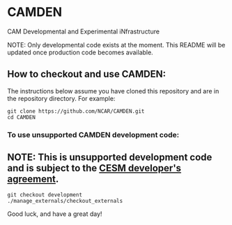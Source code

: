 # CAMDEN
CAM Developmental and Experimental iNfrastructure

NOTE:  Only developmental code exists at the moment.  This README will be updated once production code becomes available.

## How to checkout and use CAMDEN:

The instructions below assume you have cloned this repository and are in the repository directory. For example:
```
git clone https://github.com/NCAR/CAMDEN.git
cd CAMDEN
```

### To use unsupported CAMDEN **development** code:

## NOTE: This is **unsupported** development code and is subject to the [CESM developer's agreement](http://www.cgd.ucar.edu/cseg/development-code.html).
```
git checkout development
./manage_externals/checkout_externals
```

Good luck, and have a great day!

